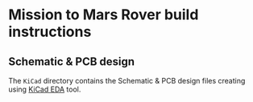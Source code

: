 # Mission to Mars Rover build instructions

## Schematic & PCB design

The `KiCad` directory contains the Schematic & PCB design
files creating using [KiCad EDA](http://www.kicad-pcb.org/)
tool.
